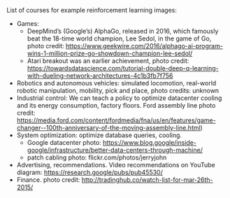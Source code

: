 List of courses for example reinforcement learning images:

* Games:
	* DeepMind’s (Google’s) AlphaGo, released in 2016, which famously beat the 18-time world champion, Lee Sedol, in the game of Go, photo credit: https://www.geekwire.com/2016/alphago-ai-program-wins-1-million-prize-go-showdown-champion-lee-sedol/
	* Atari breakout was an earlier achievement, photo credit: https://towardsdatascience.com/tutorial-double-deep-q-learning-with-dueling-network-architectures-4c1b3fb7f756
* Robotics and autonomous vehicles: simulated locomotion, real-world robotic manipulation, mobility, pick and place, photo credits: unknown
* Industrial control: We can teach a policy to optimize datacenter cooling and its energy consumption, factory floors. Ford assembly line photo credit: https://media.ford.com/content/fordmedia/fna/us/en/features/game-changer--100th-anniversary-of-the-moving-assembly-line.html)
* System optimization: optimize database queries, cooling.
	* Google datacenter photo: https://www.blog.google/inside-google/infrastructure/better-data-centers-through-machine/
	* patch cabling photo: flickr.com/photos/jerryjohn
* Advertising, recommendations. Video recommendations on YouTube diagram: https://research.google/pubs/pub45530/
* Finance. photo credit: http://tradinghub.co/watch-list-for-mar-26th-2015/
